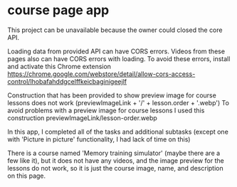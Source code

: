 # course page app

This project can be unavailable because the owner could closed the core API.

Loading data from provided API can have CORS errors.
Videos from these pages also can have CORS  errors with loading.
To avoid these errors, install and activate this Chrome extension https://chrome.google.com/webstore/detail/allow-cors-access-control/lhobafahddgcelffkeicbaginigeejlf

Construction that has been provided to show preview image for course lessons does not work (previewImageLink + '/' + lesson.order + '.webp')
To avoid problems with a preview image for course lessons I used this construction previewImageLink/lesson-order.webp

In this app, I completed all of the tasks and additional subtasks (except one with 'Picture in picture' functionality, I had lack of time on this)

There is a course named 'Memory training simulator' (maybe there are a few like it), but it does not have any videos, and the image preview for the lessons do not work, so it is just the course image, name, and description on this page.
